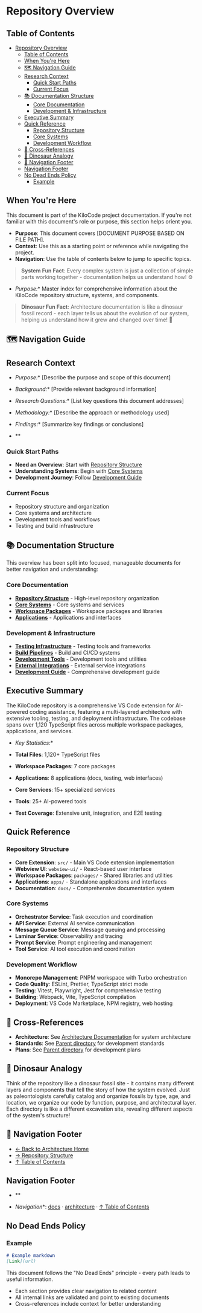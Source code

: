 # Repository Overview
## Table of Contents

- [Repository Overview](#repository-overview)
  - [Table of Contents](#table-of-contents)
  - [When You're Here](#when-youre-here)
  - [🗺️ Navigation Guide](#-navigation-guide)
  - [Research Context](#research-context)
    - [Quick Start Paths](#quick-start-paths)
    - [Current Focus](#current-focus)
  - [📚 Documentation Structure](#-documentation-structure)
    - [Core Documentation](#core-documentation)
    - [Development & Infrastructure](#development-infrastructure)
  - [Executive Summary](#executive-summary)
  - [Quick Reference](#quick-reference)
    - [Repository Structure](#repository-structure)
    - [Core Systems](#core-systems)
    - [Development Workflow](#development-workflow)
  - [🔗 Cross-References](#-crossreferences)
  - [🦕 Dinosaur Analogy](#-dinosaur-analogy)
  - [🧭 Navigation Footer](#-navigation-footer)
  - [Navigation Footer](#navigation-footer)
  - [No Dead Ends Policy](#no-dead-ends-policy)
    - [Example](#example)




## When You're Here

This document is part of the KiloCode project documentation. If you're not familiar with this
document's role or purpose, this section helps orient you.

- **Purpose**: This document covers \[DOCUMENT PURPOSE BASED ON FILE PATH].
- **Context**: Use this as a starting point or reference while navigating the project.
- **Navigation**: Use the table of contents below to jump to specific topics.

> **System Fun Fact**: Every complex system is just a collection of simple parts working together -
> documentation helps us understand how! ⚙️

- *Purpose:*\* Master index for comprehensive information about the KiloCode repository structure,
  systems, and components.

> **Dinosaur Fun Fact**: Architecture documentation is like a dinosaur fossil record - each layer
> tells us about the evolution of our system, helping us understand how it grew and changed over
> time! 🦕

## 🗺️ Navigation Guide

## Research Context

- *Purpose:*\* \[Describe the purpose and scope of this document]

- *Background:*\* \[Provide relevant background information]

- *Research Questions:*\* \[List key questions this document addresses]

- *Methodology:*\* \[Describe the approach or methodology used]

- *Findings:*\* \[Summarize key findings or conclusions]
- \*\*

### Quick Start Paths

- **Need an Overview**: Start with [Repository Structure](../architecture/REPOSITORY_STRUCTURE.md)
- **Understanding Systems**: Begin with [Core Systems](../architecture/CORE_SYSTEMS.md)
- **Development Journey**: Follow [Development Guide](repository/DEVELOPMENT_GUIDE.md)

### Current Focus
- Repository structure and organization
- Core systems and architecture
- Development tools and workflows
- Testing and build infrastructure

## 📚 Documentation Structure

This overview has been split into focused, manageable documents for better navigation and
understanding:

### Core Documentation

- **[Repository Structure](../architecture/REPOSITORY_STRUCTURE.md)** - High-level repository
  organization
- **[Core Systems](../architecture/CORE_SYSTEMS.md)** - Core systems and services
- **[Workspace Packages](../architecture/WORKSPACE_PACKAGES.md)** - Workspace packages and libraries
- **[Applications](../architecture/APPLICATIONS.md)** - Applications and interfaces

### Development & Infrastructure

- **[Testing Infrastructure](repository/TESTING_INFRASTRUCTURE.md)** - Testing tools and
  frameworks
- **[Build Pipelines](../architecture/BUILD_PIPELINES.md)** - Build and CI/CD systems
- **[Development Tools](../architecture/DEVELOPMENT_TOOLS.md)** - Development tools and utilities
- **[External Integrations](../architecture/EXTERNAL_INTEGRATIONS.md)** - External service
  integrations
- **[Development Guide](repository/DEVELOPMENT_GUIDE.md)** - Comprehensive development guide

## Executive Summary

The KiloCode repository is a comprehensive VS Code extension for AI-powered coding assistance,
featuring a multi-layered architecture with extensive tooling, testing, and deployment
infrastructure. The codebase spans over 1,120 TypeScript files across multiple workspace packages,
applications, and services.

- *Key Statistics:*\*

- **Total Files**: 1,120+ TypeScript files

- **Workspace Packages**: 7 core packages

- **Applications**: 8 applications (docs, testing, web interfaces)

- **Core Services**: 15+ specialized services

- **Tools**: 25+ AI-powered tools

- **Test Coverage**: Extensive unit, integration, and E2E testing

## Quick Reference

### Repository Structure

- **Core Extension**: `src/` - Main VS Code extension implementation
- **Webview UI**: `webview-ui/` - React-based user interface
- **Workspace Packages**: `packages/` - Shared libraries and utilities
- **Applications**: `apps/` - Standalone applications and interfaces
- **Documentation**: `docs/` - Comprehensive documentation system

### Core Systems

- **Orchestrator Service**: Task execution and coordination
- **API Service**: External AI service communication
- **Message Queue Service**: Message queuing and processing
- **Laminar Service**: Observability and tracing
- **Prompt Service**: Prompt engineering and management
- **Tool Service**: AI tool execution and coordination

### Development Workflow

- **Monorepo Management**: PNPM workspace with Turbo orchestration
- **Code Quality**: ESLint, Prettier, TypeScript strict mode
- **Testing**: Vitest, Playwright, Jest for comprehensive testing
- **Building**: Webpack, Vite, TypeScript compilation
- **Deployment**: VS Code Marketplace, NPM registry, web hosting

## 🔗 Cross-References

- **Architecture**: See [Architecture Documentation](../README.md) for system architecture
- **Standards**: See [Parent directory](../standards/) for development standards
- **Plans**: See [Parent directory](../../plans/) for development plans

## 🦕 Dinosaur Analogy

Think of the repository like a dinosaur fossil site - it contains many different layers and
components that tell the story of how the system evolved. Just as paleontologists carefully catalog
and organize fossils by type, age, and location, we organize our code by function, purpose, and
architectural layer. Each directory is like a different excavation site, revealing different aspects
of the system's structure!

## 🧭 Navigation Footer
- [← Back to Architecture Home](../README.md)
- [→ Repository Structure](../architecture/REPOSITORY_STRUCTURE.md)
- [↑ Table of Contents](../README.md)

## Navigation Footer
- \*\*

- *Navigation*\*: [docs](../) · [architecture](../architecture/) ·
  [↑ Table of Contents](#repository-overview)

## No Dead Ends Policy

### Example

```markdown
# Example markdown
[Link](url)
```

This document follows the "No Dead Ends" principle - every path leads to useful information.
- Each section provides clear navigation to related content
- All internal links are validated and point to existing documents
- Cross-references include context for better understanding
